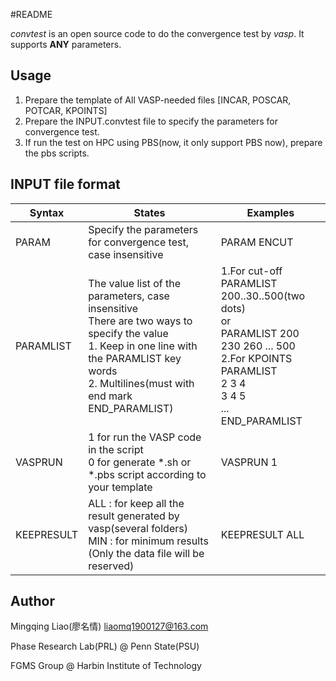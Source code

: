 #README


*convtest* is an open source code to do the convergence test  by *vasp*. It supports **ANY** parameters.

## Usage

1. Prepare the template of All VASP-needed files [INCAR, POSCAR, POTCAR, KPOINTS]
2. Prepare the INPUT.convtest file to specify the parameters for convergence test.
3. If run the test on HPC using PBS(now, it only support PBS now), prepare the pbs scripts.

## INPUT file format



| Syntax     | States                                                       | Examples                                                     |
| ---------- | ------------------------------------------------------------ | ------------------------------------------------------------ |
| PARAM      | Specify the parameters for convergence test, case insensitive | PARAM    ENCUT                                               |
| PARAMLIST  | The value list of the parameters, case insensitive<br />There are two ways to specify the value<br />1. Keep in one line with the PARAMLIST key words<br />2. Multilines(must with end mark  END_PARAMLIST) | 1.For cut-off<br />PARAMLIST 200..30..500(two dots)<br />or<br />PARAMLIST 200 230 260 ... 500<br />2.For KPOINTS<br />PARAMLIST<br />2 3 4<br />3 4 5<br />...<br />END_PARAMLIST |
| VASPRUN    | 1 for run the VASP code in the script<br />0 for generate *.sh or *.pbs script according to your template | VASPRUN 1                                                    |
| KEEPRESULT | ALL : for keep all the result generated by vasp(several folders)<br />MIN : for minimum results (Only the data file will be reserved) | KEEPRESULT ALL                                               |

## Author

Mingqing Liao(廖名情)
liaomq1900127@163.com

Phase Research Lab(PRL) @ Penn State(PSU)

FGMS Group @ Harbin Institute of Technology
